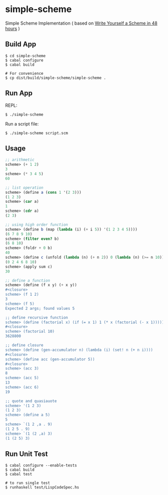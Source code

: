 # simple-scheme

Simple Scheme Implementation
( based on [Write Yourself a Scheme in 48 hours](http://jonathan.tang.name/files/scheme_in_48/tutorial/overview.html>) )

## Build App 

    $ cd simple-scheme
    $ cabal configure
    $ cabal build

    # For convenience
    $ cp dist/build/simple-scheme/simple-scheme .

## Run App

REPL:

    $ ./simple-scheme

Run a script file:

    $ ./simple-scheme script.scm

## Usage

```scheme
;; arithmetic
scheme> (+ 1 2)
3
scheme> (* 3 4 5)
60

;; list operation
scheme> (define a (cons 1 '(2 3)))
(1 2 3)
scheme> (car a)
1
scheme> (cdr a)
(2 3)

;; using high order function
scheme> (define b (map (lambda (i) (+ i 5)) '(1 2 3 4 5))))
(6 7 8 9 10)
scheme> (filter even? b)
(6 8 10)
scheme> (foldr + 0 b)
40
scheme> (define c (unfold (lambda (n) (+ n 2)) 0 (lambda (n) (>= n 10))))
(0 2 4 6 8 10)
scheme> (apply sum c)
30

;; define a function
scheme> (define (f x y) (+ x y))
#<closure>
scheme> (f 1 2)
3
scheme> (f 5)
Expected 2 args; found values 5

;; define recursive function
scheme> (define (factorial x) (if (= x 1) 1 (* x (factorial (- x 1)))))
#<closure>
scheme> (factorial 10)
3628800

;; define closure
scheme> (define (gen-accumulator n) (lambda (i) (set! n (+ n i))))
#<closure>
scheme> (define acc (gen-accumulator 5))
#<closure>
scheme> (acc 3)
8
scheme> (acc 5)
13
scheme> (acc 6)
19

;; quote and quasiauote
scheme> '(1 2 3)
(1 2 3)
scheme> (define a 5)
5
scheme> `(1 2 ,a . 9)
(1 2 5 . 9)
scheme> `(1 (2 ,a) 3)
(1 (2 5) 3)
```

## Run Unit Test

    $ cabal configure --enable-tests
    $ cabal build
    $ cabal test

    # to run single test
    $ runhaskell test/LispCodeSpec.hs
